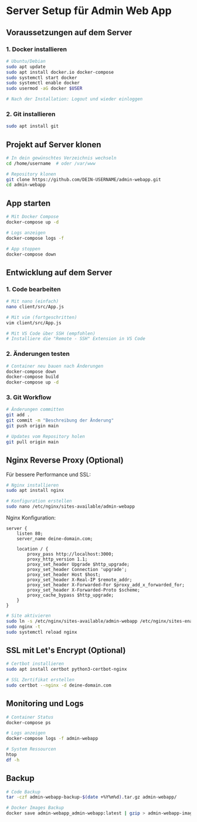 # Server Setup für Admin Web App

## Voraussetzungen auf dem Server

### 1. Docker installieren
```bash
# Ubuntu/Debian
sudo apt update
sudo apt install docker.io docker-compose
sudo systemctl start docker
sudo systemctl enable docker
sudo usermod -aG docker $USER

# Nach der Installation: Logout und wieder einloggen
```

### 2. Git installieren
```bash
sudo apt install git
```

## Projekt auf Server klonen

```bash
# In dein gewünschtes Verzeichnis wechseln
cd /home/username  # oder /var/www

# Repository klonen
git clone https://github.com/DEIN-USERNAME/admin-webapp.git
cd admin-webapp
```

## App starten

```bash
# Mit Docker Compose
docker-compose up -d

# Logs anzeigen
docker-compose logs -f

# App stoppen
docker-compose down
```

## Entwicklung auf dem Server

### 1. Code bearbeiten
```bash
# Mit nano (einfach)
nano client/src/App.js

# Mit vim (fortgeschritten)
vim client/src/App.js

# Mit VS Code über SSH (empfohlen)
# Installiere die "Remote - SSH" Extension in VS Code
```

### 2. Änderungen testen
```bash
# Container neu bauen nach Änderungen
docker-compose down
docker-compose build
docker-compose up -d
```

### 3. Git Workflow
```bash
# Änderungen committen
git add .
git commit -m "Beschreibung der Änderung"
git push origin main

# Updates vom Repository holen
git pull origin main
```

## Nginx Reverse Proxy (Optional)

Für bessere Performance und SSL:

```bash
# Nginx installieren
sudo apt install nginx

# Konfiguration erstellen
sudo nano /etc/nginx/sites-available/admin-webapp
```

Nginx Konfiguration:
```nginx
server {
    listen 80;
    server_name deine-domain.com;

    location / {
        proxy_pass http://localhost:3000;
        proxy_http_version 1.1;
        proxy_set_header Upgrade $http_upgrade;
        proxy_set_header Connection 'upgrade';
        proxy_set_header Host $host;
        proxy_set_header X-Real-IP $remote_addr;
        proxy_set_header X-Forwarded-For $proxy_add_x_forwarded_for;
        proxy_set_header X-Forwarded-Proto $scheme;
        proxy_cache_bypass $http_upgrade;
    }
}
```

```bash
# Site aktivieren
sudo ln -s /etc/nginx/sites-available/admin-webapp /etc/nginx/sites-enabled/
sudo nginx -t
sudo systemctl reload nginx
```

## SSL mit Let's Encrypt (Optional)

```bash
# Certbot installieren
sudo apt install certbot python3-certbot-nginx

# SSL Zertifikat erstellen
sudo certbot --nginx -d deine-domain.com
```

## Monitoring und Logs

```bash
# Container Status
docker-compose ps

# Logs anzeigen
docker-compose logs -f admin-webapp

# System Ressourcen
htop
df -h
```

## Backup

```bash
# Code Backup
tar -czf admin-webapp-backup-$(date +%Y%m%d).tar.gz admin-webapp/

# Docker Images Backup
docker save admin-webapp_admin-webapp:latest | gzip > admin-webapp-image-$(date +%Y%m%d).tar.gz
```
